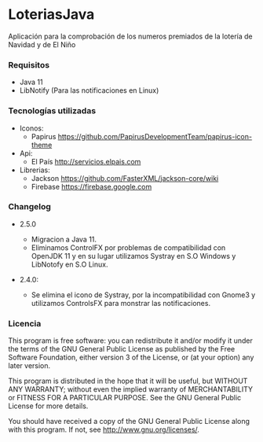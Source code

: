 LoteriasJava
============

Aplicación para la comprobación de los numeros premiados de la lotería de Navidad y de El Niño

### Requisitos ###

* Java 11
* LibNotify (Para las notificaciones en Linux)

### Tecnologías utilizadas ###

* Iconos: 
    * Papirus https://github.com/PapirusDevelopmentTeam/papirus-icon-theme
* Api:
    * El País http://servicios.elpais.com
* Librerias:
    * Jackson https://github.com/FasterXML/jackson-core/wiki
    * Firebase https://firebase.google.com
    
### Changelog ###

* 2.5.0

    * Migracion a Java 11.
    * Eliminamos ControlFX por problemas de compatibilidad con OpenJDK 11 y en su lugar utilizamos Systray en S.O Windows
    y LibNotofy en S.O Linux. 

* 2.4.0:

    * Se elimina el icono de Systray, por la incompatibilidad con Gnome3 y utilizamos ControlsFX para monstrar las 
    notificaciones.

### Licencia ### 

This program is free software: you can redistribute it and/or modify
it under the terms of the GNU General Public License as published by
the Free Software Foundation, either version 3 of the License, or
(at your option) any later version.

This program is distributed in the hope that it will be useful,
but WITHOUT ANY WARRANTY; without even the implied warranty of
MERCHANTABILITY or FITNESS FOR A PARTICULAR PURPOSE.  See the
GNU General Public License for more details.

You should have received a copy of the GNU General Public License
along with this program.  If not, see <http://www.gnu.org/licenses/>.
